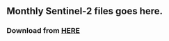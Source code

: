 ## Monthly Sentinel-2 files goes here.
### Download from [HERE](https://figshare.com/s/ff067df594ce72300409)